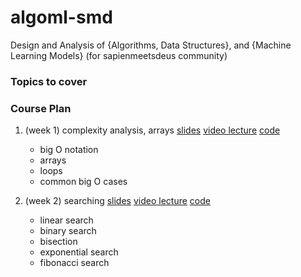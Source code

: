 # algoml-smd

Design and Analysis of {Algorithms, Data Structures}, and {Machine Learning Models} (for sapienmeetsdeus community)

### Topics to cover


### Course Plan

1. (week 1) complexity analysis, arrays [slides]() [video lecture]() [code]()
    * big O notation
    * arrays
    * loops
    * common big O cases

2. (week 2) searching [slides]() [video lecture]() [code]()
    * linear search
    * binary search
    * bisection
    * exponential search
    * fibonacci search
